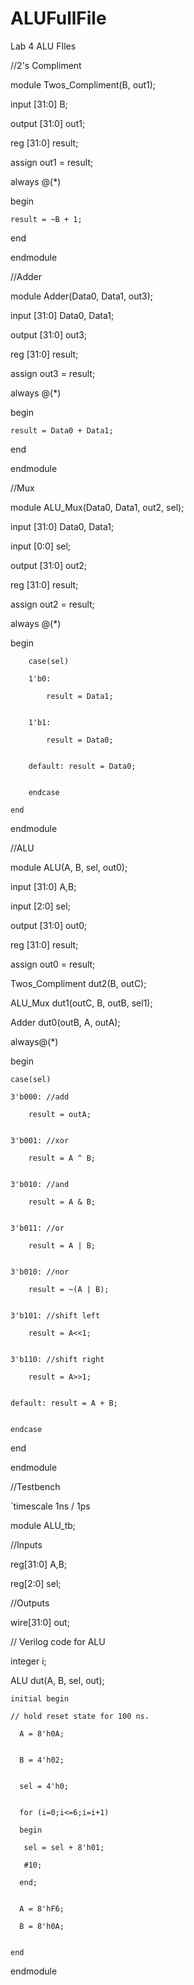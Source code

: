 # ALUFullFile

Lab 4 ALU FIles

//2's Compliment

module Twos_Compliment(B, out1);


input [31:0] B;

output [31:0] out1;

reg [31:0] result;

assign out1 = result;


always @(*)

begin

	result = ~B + 1;
  
end

endmodule 


//Adder

module Adder(Data0, Data1, out3);

input [31:0] Data0, Data1;

output [31:0] out3;

reg [31:0] result;

assign out3 = result;

always @(*)

begin

	result = Data0 + Data1;
end

endmodule 

//Mux

module ALU_Mux(Data0, Data1, out2, sel);

input [31:0] Data0, Data1;

input [0:0] sel;

output [31:0] out2;


reg [31:0] result;

assign out2 = result;

always @(*)

begin

		case(sel)
    
		1'b0:
    
			result = Data1;
      
			
		1'b1:
    
			result = Data0;
      
			
		default: result = Data0;
    
		
		endcase
    
	end
  
endmodule

//ALU 

module ALU(A, B, sel, out0);


input [31:0] A,B;

input [2:0] sel;

output [31:0] out0;


reg [31:0] result;

assign out0 = result;

Twos_Compliment dut2(B, outC);

ALU_Mux dut1(outC, B, outB, sel1);

Adder dut0(outB, A, outA);


always@(*)

begin

	case(sel)
  
	3'b000: //add
  
		result = outA;
    
		
	3'b001: //xor
  
		result = A ^ B;
    
		
	3'b010: //and
  
		result = A & B;
    
		
	3'b011: //or
  
		result = A | B;
    
		
	3'b010: //nor
  
		result = ~(A | B);
    
		
	3'b101: //shift left
  
		result = A<<1;
    
		
	3'b110: //shift right
  
		result = A>>1;
    
		
	default: result = A + B;
  
	
	endcase
  
end

endmodule 


//Testbench

`timescale 1ns / 1ps  


module ALU_tb;

//Inputs

 reg[31:0] A,B;
 
 reg[2:0] sel;
 

//Outputs

 wire[31:0] out;
 

 // Verilog code for ALU
 
 integer i;
 
 ALU dut(A, B, sel, out);
 
    initial begin
    
    // hold reset state for 100 ns.
    
      A = 8'h0A;
      
      
      B = 4'h02;
      
      
      sel = 4'h0;
      
      
      for (i=0;i<=6;i=i+1)
      
      begin
      
       sel = sel + 8'h01;
       
       #10;
       
      end;
      
      
      A = 8'hF6;
      
      B = 8'h0A;
      
      
    end
    
endmodule 
